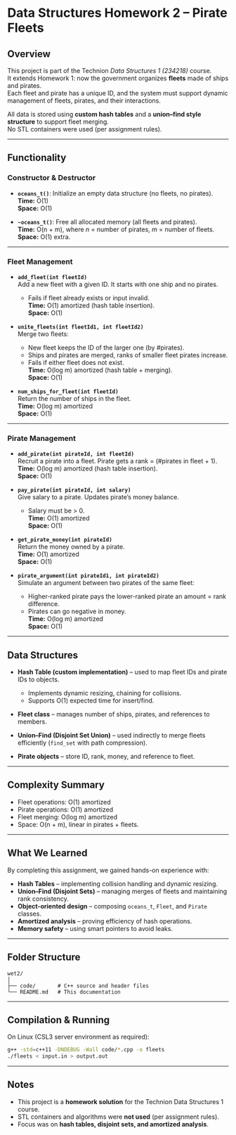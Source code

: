 # Data Structures Homework 2 – Pirate Fleets

## Overview
This project is part of the Technion *Data Structures 1 (234218)* course.  
It extends Homework 1: now the government organizes **fleets** made of ships and pirates.  
Each fleet and pirate has a unique ID, and the system must support dynamic management of fleets, pirates, and their interactions.

All data is stored using **custom hash tables** and a **union–find style structure** to support fleet merging.  
No STL containers were used (per assignment rules).

---

## Functionality

### Constructor & Destructor
- **`oceans_t()`**: Initialize an empty data structure (no fleets, no pirates).  
  **Time:** O(1)  
  **Space:** O(1)

- **`~oceans_t()`**: Free all allocated memory (all fleets and pirates).  
  **Time:** O(n + m), where *n* = number of pirates, *m* = number of fleets.  
  **Space:** O(1) extra.

---

### Fleet Management
- **`add_fleet(int fleetId)`**  
  Add a new fleet with a given ID. It starts with one ship and no pirates.  
  - Fails if fleet already exists or input invalid.  
  **Time:** O(1) amortized (hash table insertion).  
  **Space:** O(1)

- **`unite_fleets(int fleetId1, int fleetId2)`**  
  Merge two fleets:  
  - New fleet keeps the ID of the larger one (by #pirates).  
  - Ships and pirates are merged, ranks of smaller fleet pirates increase.  
  - Fails if either fleet does not exist.  
  **Time:** O(log m) amortized (hash table + merging).  
  **Space:** O(1)

- **`num_ships_for_fleet(int fleetId)`**  
  Return the number of ships in the fleet.  
  **Time:** O(log m) amortized  
  **Space:** O(1)

---

### Pirate Management
- **`add_pirate(int pirateId, int fleetId)`**  
  Recruit a pirate into a fleet. Pirate gets a rank = (#pirates in fleet + 1).  
  **Time:** O(log m) amortized (hash table insertion).  
  **Space:** O(1)

- **`pay_pirate(int pirateId, int salary)`**  
  Give salary to a pirate. Updates pirate’s money balance.  
  - Salary must be > 0.  
  **Time:** O(1) amortized  
  **Space:** O(1)

- **`get_pirate_money(int pirateId)`**  
  Return the money owned by a pirate.  
  **Time:** O(1) amortized  
  **Space:** O(1)

- **`pirate_argument(int pirateId1, int pirateId2)`**  
  Simulate an argument between two pirates of the same fleet:  
  - Higher-ranked pirate pays the lower-ranked pirate an amount = rank difference.  
  - Pirates can go negative in money.  
  **Time:** O(log m) amortized  
  **Space:** O(1)

---

## Data Structures
- **Hash Table (custom implementation)** – used to map fleet IDs and pirate IDs to objects.  
  - Implements dynamic resizing, chaining for collisions.  
  - Supports O(1) expected time for insert/find.  

- **Fleet class** – manages number of ships, pirates, and references to members.  

- **Union–Find (Disjoint Set Union)** – used indirectly to merge fleets efficiently (`find_set` with path compression).  

- **Pirate objects** – store ID, rank, money, and reference to fleet.

---

## Complexity Summary
- Fleet operations: O(1) amortized  
- Pirate operations: O(1) amortized  
- Fleet merging: O(log m) amortized  
- Space: O(n + m), linear in pirates + fleets.

---

## What We Learned
By completing this assignment, we gained hands-on experience with:
- **Hash Tables** – implementing collision handling and dynamic resizing.  
- **Union–Find (Disjoint Sets)** – managing merges of fleets and maintaining rank consistency.  
- **Object-oriented design** – composing `oceans_t`, `Fleet`, and `Pirate` classes.  
- **Amortized analysis** – proving efficiency of hash operations.  
- **Memory safety** – using smart pointers to avoid leaks.  

---

## Folder Structure
```
wet2/
│
├── code/       # C++ source and header files
└── README.md   # This documentation
```

---

## Compilation & Running
On Linux (CSL3 server environment as required):
```bash
g++ -std=c++11 -DNDEBUG -Wall code/*.cpp -o fleets
./fleets < input.in > output.out
```

---

## Notes
- This project is a **homework solution** for the Technion Data Structures 1 course.  
- STL containers and algorithms were **not used** (per assignment rules).  
- Focus was on **hash tables, disjoint sets, and amortized analysis**.
